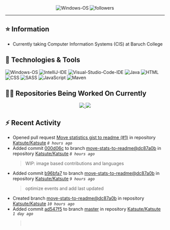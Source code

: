 <div align="center">
    <img 
        src="https://img.shields.io/badge/OS-Windows-informational?style=for-the-badge&color=3278be"
        alt="Windows-OS">
    <img 
        src="https://img.shields.io/github/followers/katsute?color=3278be&style=for-the-badge"
        alt="followers">
</div>

<hr>

## ⭐ Information

 - Currently taking Computer Information Systems (CIS) at Baruch College

## 🔧 Technologies & Tools

<img 
    src="https://img.shields.io/badge/OS-Windows-informational?style=flat-square&color=3278be"
    alt="Windows-OS">
<img 
    src="https://img.shields.io/badge/Editor-IntelliJ_IDEA-informational?style=flat-square&logo=intellij-idea&logoColor=white&color=3278be"
    alt="IntelliJ-IDE">
<img 
    src="https://img.shields.io/badge/Editor-Visual_Studio_Code-informational?style=flat-square&logo=Visual-Studio-Code&logoColor=white&color=3278be"
    alt="Visual-Studio-Code-IDE">
<img 
    src="https://img.shields.io/badge/Code-Java-informational?style=flat-square&logo=java&logoColor=white&color=3278be"
    alt="Java">
<img 
    src="https://img.shields.io/badge/Code-HTML-informational?style=flat-square&logo=html5&logoColor=white&color=3278be"
    alt="HTML">
<img 
    src="https://img.shields.io/badge/Code-CSS-informational?style=flat-square&logo=css-wizardry&logoColor=white&color=3278be"
    alt="CSS">
<img 
    src="https://img.shields.io/badge/Code-SASS-informational?style=flat-square&logo=sass&logoColor=white&color=3278be"
    alt="SASS">
<img 
    src="https://img.shields.io/badge/Code-JavaScript-informational?style=flat-square&logo=javascript&logoColor=white&color=3278be"
    alt="JavaScript">
<img 
    src="https://img.shields.io/badge/Tools-Maven-informational?style=flat-square&logo=apache-maven&logoColor=white&color=3278be"
    alt="Maven">

## 👨‍💻 Repositories Being Worked On Currently
<div align="center">
    <a href="https://github.com/Ktt-Development/ktt-development.github.io">
        <img
            src="https://github-readme-stats.vercel.app/api/pin/?username=ktt-development&repo=ktt-development.github.io&show_owner=true&title_color=3278be&text_color=202020">
    </a>
    <a href="https://github.com/Ktt-Development/rexedia">
        <img
            src="https://github-readme-stats.vercel.app/api/pin/?username=Ktt-Development&repo=rexedia&show_owner=true&title_color=3278be&text_color=202020">
    </a>
</div>

## ⚡ Recent Activity


 - Opened pull request [Move statistics gist to readme (#1)](https://github.com/Katsute/Katsute/pull/1) in repository [Katsute/Katsute](https://github.com/Katsute/Katsute)  *`8 hours ago`*
 - Added commit [000d06c](https://github.com/Katsute/Katsute/commit/000d06ce03808a710a43cd2c61a760e2cdd5d4ae) to branch [move-stats-to-readme@dc87a0b](https://github.com/Katsute/Katsute/tree/move-stats-to-readme@dc87a0b) in repository [Katsute/Katsute](https://github.com/Katsute/Katsute)  *`8 hours ago`*
   > WIP: image based contributions and languages
 - Added commit [b96bfa7](https://github.com/Katsute/Katsute/commit/b96bfa7ee8aca373bf8af8dc93d73e8905f71761) to branch [move-stats-to-readme@dc87a0b](https://github.com/Katsute/Katsute/tree/move-stats-to-readme@dc87a0b) in repository [Katsute/Katsute](https://github.com/Katsute/Katsute)  *`9 hours ago`*
   > optimize events and add last updated
 - Created branch [move-stats-to-readme@dc87a0b](https://github.com/Katsute/Katsute/tree/move-stats-to-readme@dc87a0b) in repository [Katsute/Katsute](https://github.com/Katsute/Katsute) *`10 hours ago`*
 - Added commit [ad547f5](https://github.com/Katsute/Katsute/commit/ad547f588cd12765d29dcd077bac215cf5a8391a) to branch [master](https://github.com/Katsute/Katsute/tree/master) in repository [Katsute/Katsute](https://github.com/Katsute/Katsute)  *`1 day ago`*
   > &nbsp;
